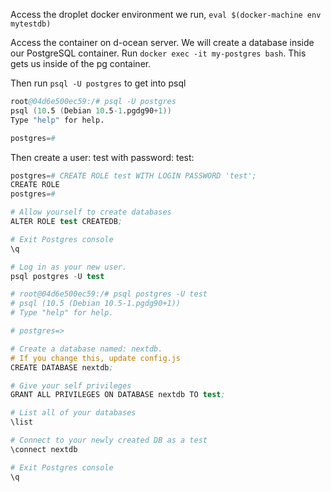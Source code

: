 Access the droplet docker environment we run, `eval $(docker-machine env mytestdb)`

Access the container on d-ocean server. We will create a database inside our PostgreSQL container.
Run `docker exec -it my-postgres bash`. This gets us inside of the pg container.

Then run `psql -U postgres` to get into psql

```s
root@04d6e500ec59:/# psql -U postgres
psql (10.5 (Debian 10.5-1.pgdg90+1))
Type "help" for help.

postgres=#
```

Then create a user: test with password: test:

```s
postgres=# CREATE ROLE test WITH LOGIN PASSWORD 'test';
CREATE ROLE
postgres=#

# Allow yourself to create databases
ALTER ROLE test CREATEDB;

# Exit Postgres console
\q

# Log in as your new user.
psql postgres -U test

# root@04d6e500ec59:/# psql postgres -U test
# psql (10.5 (Debian 10.5-1.pgdg90+1))
# Type "help" for help.

# postgres=>

# Create a database named: nextdb.
# If you change this, update config.js
CREATE DATABASE nextdb;

# Give your self privileges
GRANT ALL PRIVILEGES ON DATABASE nextdb TO test;

# List all of your databases
\list

# Connect to your newly created DB as a test
\connect nextdb

# Exit Postgres console
\q
```

